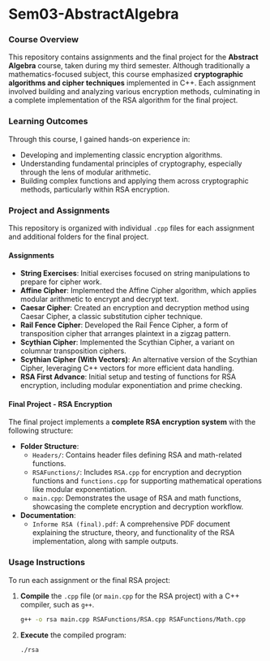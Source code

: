 # Sem03-AbstractAlgebra

### Course Overview
This repository contains assignments and the final project for the **Abstract Algebra** course, taken during my third semester. Although traditionally a mathematics-focused subject, this course emphasized **cryptographic algorithms and cipher techniques** implemented in C++. Each assignment involved building and analyzing various encryption methods, culminating in a complete implementation of the RSA algorithm for the final project.

### Learning Outcomes
Through this course, I gained hands-on experience in:
- Developing and implementing classic encryption algorithms.
- Understanding fundamental principles of cryptography, especially through the lens of modular arithmetic.
- Building complex functions and applying them across cryptographic methods, particularly within RSA encryption.

### Project and Assignments
This repository is organized with individual `.cpp` files for each assignment and additional folders for the final project.

#### Assignments
- **String Exercises**: Initial exercises focused on string manipulations to prepare for cipher work.
- **Affine Cipher**: Implemented the Affine Cipher algorithm, which applies modular arithmetic to encrypt and decrypt text.
- **Caesar Cipher**: Created an encryption and decryption method using Caesar Cipher, a classic substitution cipher technique.
- **Rail Fence Cipher**: Developed the Rail Fence Cipher, a form of transposition cipher that arranges plaintext in a zigzag pattern.
- **Scythian Cipher**: Implemented the Scythian Cipher, a variant on columnar transposition ciphers.
- **Scythian Cipher (With Vectors)**: An alternative version of the Scythian Cipher, leveraging C++ vectors for more efficient data handling.
- **RSA First Advance**: Initial setup and testing of functions for RSA encryption, including modular exponentiation and prime checking.

#### Final Project - RSA Encryption
The final project implements a **complete RSA encryption system** with the following structure:
- **Folder Structure**:
  - `Headers/`: Contains header files defining RSA and math-related functions.
  - `RSAFunctions/`: Includes `RSA.cpp` for encryption and decryption functions and `functions.cpp` for supporting mathematical operations like modular exponentiation.
  - `main.cpp`: Demonstrates the usage of RSA and math functions, showcasing the complete encryption and decryption workflow.
- **Documentation**:
  - `Informe RSA (final).pdf`: A comprehensive PDF document explaining the structure, theory, and functionality of the RSA implementation, along with sample outputs.

### Usage Instructions
To run each assignment or the final RSA project:
1. **Compile** the `.cpp` file (or `main.cpp` for the RSA project) with a C++ compiler, such as `g++`.
   ```bash
   g++ -o rsa main.cpp RSAFunctions/RSA.cpp RSAFunctions/Math.cpp
   ```
2. **Execute** the compiled program:
   ```bash
   ./rsa
   ```
